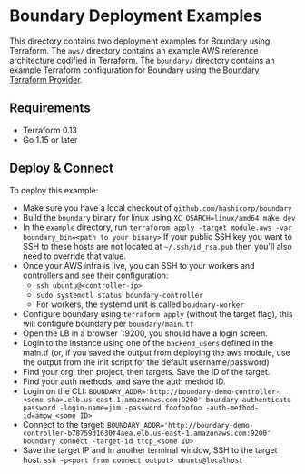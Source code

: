 # Boundary Deployment Examples
This directory contains two deployment examples for Boundary using Terraform. The `aws/` directory contains an example AWS reference architecture codified in Terraform. The `boundary/` directory contains an example Terraform configuration for Boundary using the [Boundary Terraform Provider](https://github.com/hashicorp/terraform-provider-boundary).

## Requirements
- Terraform 0.13
- Go 1.15 or later 

## Deploy & Connect
To deploy this example:
- Make sure you have a local checkout of `github.com/hashicorp/boundary`
- Build the `boundary` binary for linux using `XC_OSARCH=linux/amd64 make dev`
- In the `example` directory, run `terraforom apply -target module.aws -var boundary_bin=<path to your binary>`
If your public SSH key you want to SSH to these hosts are not located at `~/.ssh/id_rsa.pub` then you'll also need to override that value.
- Once your AWS infra is live, you can SSH to your workers and controllers and see their configuration:
  - `ssh ubuntu@<controller-ip>`
  - `sudo systemctl status boundary-controller`
  - For workers, the systemd unit is called `boudnary-worker`
- Configure boundary using `terraform apply` (without the target flag), this will configure boundary per `boundary/main.tf`
- Open the LB in a browser `<LB URL>:9200, you should have a login screen.
- Login to the instance using one of the `backend_users` defined in the main.tf (or, if you saved the output from deploying the aws module, use the output from the init script for the default username/password)
- Find your org, then project, then targets. Save the ID of the target. 
- Find your auth methods, and save the auth method ID.
- Login on the CLI: `BOUNDARY_ADDR='http://boundary-demo-controller-<some sha>.elb.us-east-1.amazonaws.com:9200' boundary authenticate password -login-name=jim -password foofoofoo -auth-method-id=ampw_<some ID>`
- Connect to the target: `BOUNDARY_ADDR='http://boundary-demo-controller-b78759d1630f4aea.elb.us-east-1.amazonaws.com:9200' boundary connect -target-id ttcp_<some ID>` 
- Save the target IP and in another terminal window, SSH to the target host: `ssh -p<port from connect output> ubuntu@localhost`
